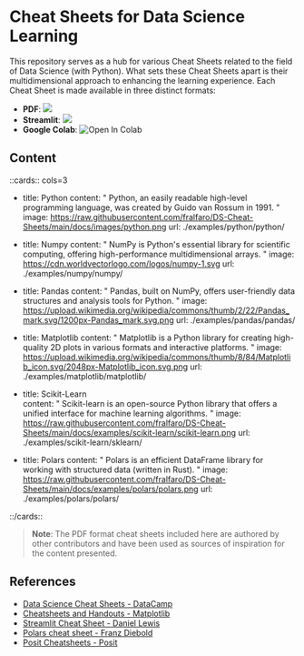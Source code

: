 # Cheat Sheets for Data Science Learning

This repository serves as a hub for various Cheat Sheets related to 
the field of Data Science (with Python). What sets these Cheat Sheets apart is their 
multidimensional approach to enhancing the learning experience. 
Each Cheat Sheet is made available in three distinct formats: 

* **PDF**: <img src="https://img.shields.io/badge/Open in PDF-%23FF0000.svg?style=flat-square&logo=adobe&logoColor=white"/> 
* **Streamlit**: <img src="https://static.streamlit.io/badges/streamlit_badge_black_white.svg"/>
* **Google Colab**: <img src="https://colab.research.google.com/assets/colab-badge.svg" alt="Open In Colab"/>

## Content

::cards:: cols=3

- title: Python
  content: "
  Python, an easily readable high-level programming language, was created by Guido van Rossum in 1991.
  "
  image: https://raw.githubusercontent.com/fralfaro/DS-Cheat-Sheets/main/docs/images/python.png
  url: ./examples/python/python/

- title: Numpy
  content: "
  NumPy is Python's essential library for scientific computing, 
  offering high-performance multidimensional arrays.
  "
  image: https://cdn.worldvectorlogo.com/logos/numpy-1.svg
  url: ./examples/numpy/numpy/

- title: Pandas
  content: "
  Pandas, built on NumPy, offers user-friendly data structures and analysis tools for Python.
  "
  image: https://upload.wikimedia.org/wikipedia/commons/thumb/2/22/Pandas_mark.svg/1200px-Pandas_mark.svg.png
  url: ./examples/pandas/pandas/

- title: Matplotlib
  content: "
  Matplotlib is a Python library for creating high-quality 2D plots in various formats and interactive platforms.
  "
  image: https://upload.wikimedia.org/wikipedia/commons/thumb/8/84/Matplotlib_icon.svg/2048px-Matplotlib_icon.svg.png
  url: ./examples/matplotlib/matplotlib/

- title: Scikit-Learn	
  content: "
  Scikit-learn is an open-source Python library that offers a unified interface for machine learning algorithms.
  "
  image: https://raw.githubusercontent.com/fralfaro/DS-Cheat-Sheets/main/docs/examples/scikit-learn/scikit-learn.png
  url: ./examples/scikit-learn/sklearn/

- title: Polars
  content: "
  Polars is an efficient DataFrame library for working with structured data (written in Rust).
  "
  image: https://raw.githubusercontent.com/fralfaro/DS-Cheat-Sheets/main/docs/examples/polars/polars.png
  url: ./examples/polars/polars/

::/cards::

> **Note**: The PDF format cheat sheets included here are authored by other contributors and have been used as sources of inspiration for the content presented.

## References

* [Data Science Cheat Sheets - DataCamp](https://www.datacamp.com/cheat-sheet)
* [Cheatsheets and Handouts - Matplotlib](https://matplotlib.org/cheatsheets/)
* [Streamlit Cheat Sheet - Daniel Lewis](https://github.com/daniellewisDL/streamlit-cheat-sheet)
* [Polars cheat sheet - Franz Diebold](https://github.com/FranzDiebold/polars-cheat-sheet)
* [Posit Cheatsheets - Posit](https://rstudio.github.io/cheatsheets/)


